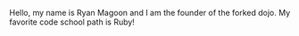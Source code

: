 Hello, my name is Ryan Magoon and I am the founder of the forked dojo.
My favorite code school path is Ruby!

